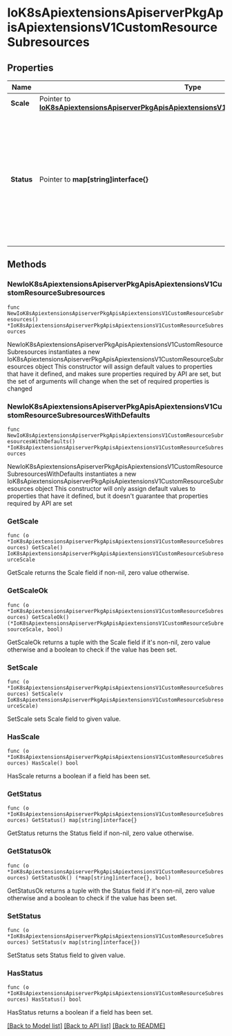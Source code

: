 # IoK8sApiextensionsApiserverPkgApisApiextensionsV1CustomResourceSubresources

## Properties

Name | Type | Description | Notes
------------ | ------------- | ------------- | -------------
**Scale** | Pointer to [**IoK8sApiextensionsApiserverPkgApisApiextensionsV1CustomResourceSubresourceScale**](IoK8sApiextensionsApiserverPkgApisApiextensionsV1CustomResourceSubresourceScale.md) |  | [optional] 
**Status** | Pointer to **map[string]interface{}** | CustomResourceSubresourceStatus defines how to serve the status subresource for CustomResources. Status is represented by the &#x60;.status&#x60; JSON path inside of a CustomResource. When set, * exposes a /status subresource for the custom resource * PUT requests to the /status subresource take a custom resource object, and ignore changes to anything except the status stanza * PUT/POST/PATCH requests to the custom resource ignore changes to the status stanza | [optional] 

## Methods

### NewIoK8sApiextensionsApiserverPkgApisApiextensionsV1CustomResourceSubresources

`func NewIoK8sApiextensionsApiserverPkgApisApiextensionsV1CustomResourceSubresources() *IoK8sApiextensionsApiserverPkgApisApiextensionsV1CustomResourceSubresources`

NewIoK8sApiextensionsApiserverPkgApisApiextensionsV1CustomResourceSubresources instantiates a new IoK8sApiextensionsApiserverPkgApisApiextensionsV1CustomResourceSubresources object
This constructor will assign default values to properties that have it defined,
and makes sure properties required by API are set, but the set of arguments
will change when the set of required properties is changed

### NewIoK8sApiextensionsApiserverPkgApisApiextensionsV1CustomResourceSubresourcesWithDefaults

`func NewIoK8sApiextensionsApiserverPkgApisApiextensionsV1CustomResourceSubresourcesWithDefaults() *IoK8sApiextensionsApiserverPkgApisApiextensionsV1CustomResourceSubresources`

NewIoK8sApiextensionsApiserverPkgApisApiextensionsV1CustomResourceSubresourcesWithDefaults instantiates a new IoK8sApiextensionsApiserverPkgApisApiextensionsV1CustomResourceSubresources object
This constructor will only assign default values to properties that have it defined,
but it doesn't guarantee that properties required by API are set

### GetScale

`func (o *IoK8sApiextensionsApiserverPkgApisApiextensionsV1CustomResourceSubresources) GetScale() IoK8sApiextensionsApiserverPkgApisApiextensionsV1CustomResourceSubresourceScale`

GetScale returns the Scale field if non-nil, zero value otherwise.

### GetScaleOk

`func (o *IoK8sApiextensionsApiserverPkgApisApiextensionsV1CustomResourceSubresources) GetScaleOk() (*IoK8sApiextensionsApiserverPkgApisApiextensionsV1CustomResourceSubresourceScale, bool)`

GetScaleOk returns a tuple with the Scale field if it's non-nil, zero value otherwise
and a boolean to check if the value has been set.

### SetScale

`func (o *IoK8sApiextensionsApiserverPkgApisApiextensionsV1CustomResourceSubresources) SetScale(v IoK8sApiextensionsApiserverPkgApisApiextensionsV1CustomResourceSubresourceScale)`

SetScale sets Scale field to given value.

### HasScale

`func (o *IoK8sApiextensionsApiserverPkgApisApiextensionsV1CustomResourceSubresources) HasScale() bool`

HasScale returns a boolean if a field has been set.

### GetStatus

`func (o *IoK8sApiextensionsApiserverPkgApisApiextensionsV1CustomResourceSubresources) GetStatus() map[string]interface{}`

GetStatus returns the Status field if non-nil, zero value otherwise.

### GetStatusOk

`func (o *IoK8sApiextensionsApiserverPkgApisApiextensionsV1CustomResourceSubresources) GetStatusOk() (*map[string]interface{}, bool)`

GetStatusOk returns a tuple with the Status field if it's non-nil, zero value otherwise
and a boolean to check if the value has been set.

### SetStatus

`func (o *IoK8sApiextensionsApiserverPkgApisApiextensionsV1CustomResourceSubresources) SetStatus(v map[string]interface{})`

SetStatus sets Status field to given value.

### HasStatus

`func (o *IoK8sApiextensionsApiserverPkgApisApiextensionsV1CustomResourceSubresources) HasStatus() bool`

HasStatus returns a boolean if a field has been set.


[[Back to Model list]](../README.md#documentation-for-models) [[Back to API list]](../README.md#documentation-for-api-endpoints) [[Back to README]](../README.md)


